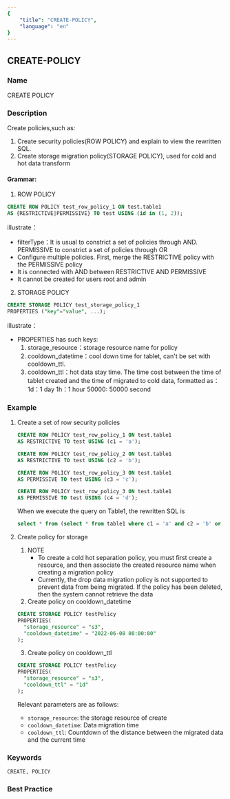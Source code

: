 ```yaml
---
{
    "title": "CREATE-POLICY",
    "language": "en"
}
---
```


<!--
Licensed to the Apache Software Foundation (ASF) under one
or more contributor license agreements.  See the NOTICE file
distributed with this work for additional information
regarding copyright ownership.  The ASF licenses this file
to you under the Apache License, Version 2.0 (the
"License"); you may not use this file except in compliance
with the License.  You may obtain a copy of the License at

  http://www.apache.org/licenses/LICENSE-2.0

Unless required by applicable law or agreed to in writing,
software distributed under the License is distributed on an
"AS IS" BASIS, WITHOUT WARRANTIES OR CONDITIONS OF ANY
KIND, either express or implied.  See the License for the
specific language governing permissions and limitations
under the License.
-->

## CREATE-POLICY

### Name

CREATE POLICY

### Description

Create policies,such as:
1. Create security policies(ROW POLICY) and explain to view the rewritten SQL.
2. Create storage migration policy(STORAGE POLICY), used for cold and hot data transform

#### Grammar:

1. ROW POLICY
```sql
CREATE ROW POLICY test_row_policy_1 ON test.table1 
AS {RESTRICTIVE|PERMISSIVE} TO test USING (id in (1, 2));
```

illustrate：

- filterType：It is usual to constrict a set of policies through AND. PERMISSIVE to constrict a set of policies through OR
- Configure multiple policies. First, merge the RESTRICTIVE policy with the PERMISSIVE policy
- It is connected with AND between RESTRICTIVE AND PERMISSIVE
- It cannot be created for users root and admin

2. STORAGE POLICY
```sql
CREATE STORAGE POLICY test_storage_policy_1
PROPERTIES ("key"="value", ...);
```
illustrate：
- PROPERTIES has such keys:
    1. storage_resource：storage resource name for policy
    2. cooldown_datetime：cool down time for tablet, can't be set with cooldown_ttl.
    3. cooldown_ttl：hot data stay time. The time cost between the time of tablet created and
            the time of migrated to cold data, formatted as：
        1d：1 day
        1h：1 hour
        50000: 50000 second

### Example

1. Create a set of row security policies

   ```sql
   CREATE ROW POLICY test_row_policy_1 ON test.table1 
   AS RESTRICTIVE TO test USING (c1 = 'a');
   ```
   ```sql
   CREATE ROW POLICY test_row_policy_2 ON test.table1 
   AS RESTRICTIVE TO test USING (c2 = 'b');
   ```
   ```sql
   CREATE ROW POLICY test_row_policy_3 ON test.table1 
   AS PERMISSIVE TO test USING (c3 = 'c');
   ```
   ```sql
   CREATE ROW POLICY test_row_policy_3 ON test.table1 
   AS PERMISSIVE TO test USING (c4 = 'd');
   ```

   When we execute the query on Table1, the rewritten SQL is

   ```sql
   select * from (select * from table1 where c1 = 'a' and c2 = 'b' or c3 = 'c' or c4 = 'd')
   ```

2. Create policy for storage
    1. NOTE
        - To create a cold hot separation policy, you must first create a resource, and then associate the created resource name when creating a migration policy
        - Currently, the drop data migration policy is not supported to prevent data from being migrated. If the policy has been deleted, then the system cannot retrieve the data
    2. Create policy on cooldown_datetime
    ```sql
    CREATE STORAGE POLICY testPolicy
    PROPERTIES(
      "storage_resource" = "s3",
      "cooldown_datetime" = "2022-06-08 00:00:00"
    );
    ```
    3. Create policy on cooldown_ttl
    ```sql
    CREATE STORAGE POLICY testPolicy
    PROPERTIES(
      "storage_resource" = "s3",
      "cooldown_ttl" = "1d"
    );
    ```
    Relevant parameters are as follows:
    - `storage_resource`:  the storage resource of create
    - `cooldown_datetime`: Data migration time
    - `cooldown_ttl`: Countdown of the distance between the migrated data and the current time

### Keywords

    CREATE, POLICY

### Best Practice

